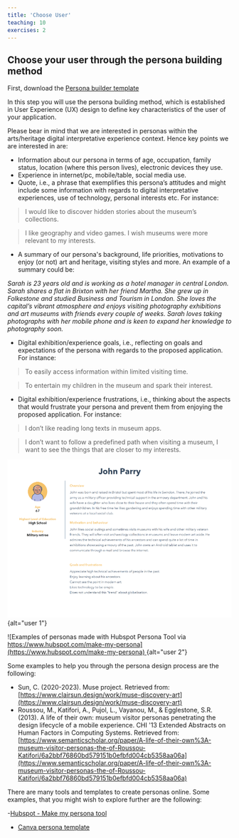 ```yaml
---
title: 'Choose User'
teaching: 10
exercises: 2
---
```


## Choose your user through the persona building method


First, download the [Persona builder template](files/persona-digital-experience.pdf)

In this step you will use the persona building method, which is established in User Experience (UX) design to define key characteristics of the user of your application.


Please bear in mind that we are interested in personas within the arts/heritage digital interpretative experience context. Hence key points we are interested in are:

-	Information about our persona in terms of age, occupation, family status, location (where this person lives), electronic devices they use.
-	Experience in internet/pc, mobile/table, social media use.
-	Quote, i.e., a phrase that exemplifies this persona’s attitudes and might include some information with regards to digital interpretative experiences, use of technology, personal interests etc. For instance:

>I would like to discover hidden stories about the museum’s collections. 

>I like geography and video games. I wish museums were more relevant to my interests.

-	A summary of our persona's background, life priorities, motivations to enjoy (or not) art and heritage, visiting styles and more. An example of a summary could be:

*Sarah is 23 years old and is working as a hotel manager in central London. Sarah shares a flat in Brixton with her friend Martha. She grew up in Folkestone and studied Business and Tourism in London. She loves the capital’s vibrant atmosphere and enjoys visiting photography exhibitions and art museums with friends every couple of weeks. Sarah loves taking photographs with her mobile phone and is keen to expand her knowledge to photography soon.*

- Digital exhibition/experience goals, i.e., reflecting on goals and expectations of the persona with regards to the proposed application. For instance: 

>To easily access information within limited visiting time.

>To entertain my children in the museum and spark their interest.

- Digital exhibition/experience frustrations, i.e., thinking about the aspects that would frustrate your persona and prevent them from enjoying the proposed application. For instance:

> I don’t like reading long texts in museum apps. 

>I don’t want to follow a predefined path when visiting a museum, I want to see the things that are closer to my interests.

![](fig/user1.png){alt="user 1"}

![Examples of personas made with Hubspot Persona Tool via [https://www.hubspot.com/make-my-persona](https://www.hubspot.com/make-my-persona)
](fig/user2.png){alt="user 2"}

Some examples to help you through the persona design process are the following:


- Sun, C. (2020-2023). Muse project. Retrieved from: [https://www.clairsun.design/work/muse-discovery-art](https://www.clairsun.design/work/muse-discovery-art)
-	Roussou, M., Katifori, A., Pujol, L., Vayanou, M., & Egglestone, S.R. (2013). A life of their own: museum visitor personas penetrating the design lifecycle of a mobile experience. CHI '13 Extended Abstracts on Human Factors in Computing Systems. Retrieved from: [https://www.semanticscholar.org/paper/A-life-of-their-own%3A-museum-visitor-personas-the-of-Roussou-Katifori/6a2bbf76860bd579151b0efbfd004cb5358aa06a](https://www.semanticscholar.org/paper/A-life-of-their-own%3A-museum-visitor-personas-the-of-Roussou-Katifori/6a2bbf76860bd579151b0efbfd004cb5358aa06a)

There are many tools and templates to create personas online. Some examples, that you might wish to explore further are the following:

-[Hubspot - Make my persona tool](https://www.hubspot.com/make-my-persona)
- [Canva persona template](https://www.canva.com/p/templates/EAFupsPXUJ4-beige-and-orange-professional-marketing-buyer-persona-a4-document/)

